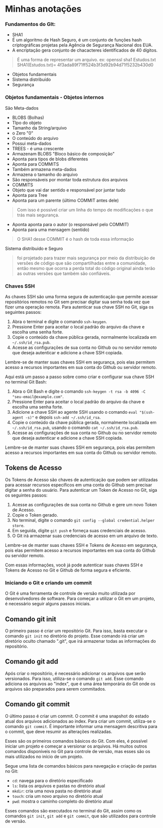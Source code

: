 # Minhas anotações

### Fundamentos do GIt:

- SHA1
- É um algoritmo de Hash Seguro, é um conjunto de funções hash criptográficas projetas pela Agência de Segurança Nacional dos EUA.
- A encriptação gera conjunto de chacacteres identificados de 40 dígitos.

> É uma forma de representar um arquivo. ex: openssl sha1 Estudos.txt SHA1(Estudos.txt)= 4f3ada89f71ff524b3f3d92b94d71f5232b430d0

- Objetos fundamentais
- Sistema distribuído
- Segurança

### Objetos fundamentais - Objetos internos

São Meta-dados

- BLOBS (Bolhas)
- TIpo do objeto
- Tamanho da String/arquivo
- o Zero "0"
- O conteúdo do arquivo
- Possui meta-dados
- TREES - é uma crescente
- Armazenam BLOBS "Bloco básico de composição"
- Aponta para tipos de blobs diferentes
- Aponta para COMMITS
- Também armazena meta-dados
- Armazena o tamanho do arquivo
- São responsáveis por montar toda estrutura dos arquivos
- COMMITS
- Objeto que vai dar sentido e responsável por juntar tudo
- Aponta para Tree
- Aponta para um parente (último COMMIT antes dele)

> Com isso é possível criar um linha do tempo de modificações o que trás mais segurança.

- Aponta aponta para o autor (o responsável pelo COMMIT)
- Aponta para uma mensagem (sentido)

> O SHA1 desse COMMIT é o hash de toda essa informação

Sistema distribuido e Seguro

> foi projetado para trazer mais segurança por meio da distribuição de versões de código que são compartilhadas entre a comunidade, então mesmo que ocorra a perda total do código original ainda terão as outras versões que também são confiáveis.



### Chaves SSH

As chaves SSH são uma forma segura de autenticação que permite acessar repositórios remotos no Git sem precisar digitar sua senha toda vez que fizer uma operação remota. Para autenticar sua chave SSH no Git, siga os seguintes passos:

1. Abra o terminal e digite o comando `ssh-keygen`.
2. Pressione Enter para aceitar o local padrão do arquivo da chave e escolha uma senha forte.
3. Copie o conteúdo da chave pública gerada, normalmente localizada em `~/.ssh/id_rsa.pub`.
4. Acesse as configurações de sua conta no Github ou no servidor remoto que deseja autenticar e adicione a chave SSH copiada.

Lembre-se de manter suas chaves SSH em segurança, pois elas permitem acesso a recursos importantes em sua conta do Github ou servidor remoto.

Aqui está um passo a passo sobre como criar e configurar sua chave SSH no terminal Git Bash:

1. Abra o Git Bash e digite o comando `ssh-keygen -t rsa -b 4096 -C "seu-email@example.com"`.
2. Pressione Enter para aceitar o local padrão do arquivo da chave e escolha uma senha forte.
3. Adicione a chave SSH ao agente SSH usando o comando `eval "$(ssh-agent -s)"` e depois `ssh-add ~/.ssh/id_rsa`.
4. Copie o conteúdo da chave pública gerada, normalmente localizada em `~/.ssh/id_rsa.pub`, usando o comando `cat ~/.ssh/id_rsa.pub`.
5. Acesse as configurações de sua conta no Github ou no servidor remoto que deseja autenticar e adicione a chave SSH copiada.

Lembre-se de manter suas chaves SSH em segurança, pois elas permitem acesso a recursos importantes em sua conta do Github ou servidor remoto.

## Tokens de Acesso

Os Tokens de Acesso são chaves de autenticação que podem ser utilizadas para acessar recursos específicos em uma conta do Github sem precisar digitar a senha do usuário. Para autenticar um Token de Acesso no Git, siga os seguintes passos:

1. Acesse as configurações de sua conta no Github e gere um novo Token de Acesso.
2. Copie o Token gerado.
3. No terminal, digite o comando `git config --global credential.helper store`.
4. Em seguida, digite `git push` e forneça suas credenciais de acesso.
5. O Git irá armazenar suas credenciais de acesso em um arquivo de texto.

Lembre-se de manter suas chaves SSH e Tokens de Acesso em segurança, pois elas permitem acesso a recursos importantes em sua conta do Github ou servidor remoto.

Com essas informações, você já pode autenticar suas chaves SSH e Tokens de Acesso no Git e Github de forma segura e eficiente.



### Iniciando o Git e criando um commit

O Git é uma ferramenta de controle de versão muito utilizada por desenvolvedores de software. Para começar a utilizar o Git em um projeto, é necessário seguir alguns passos iniciais.

## Comando git init

O primeiro passo é criar um repositório Git. Para isso, basta executar o comando `git init` no diretório do projeto. Esse comando irá criar um diretório oculto chamado ".git", que irá armazenar todas as informações do repositório.

## Comando git add

Após criar o repositório, é necessário adicionar os arquivos que serão versionados. Para isso, utiliza-se o comando `git add`. Esse comando adiciona os arquivos ao "index", que é uma área temporária do Git onde os arquivos são preparados para serem commitados.

## Comando git commit

O último passo é criar um commit. O commit é uma snapshot do estado atual dos arquivos adicionados ao index. Para criar um commit, utiliza-se o comando `git commit`. É importante informar uma mensagem descritiva para o commit, que deve resumir as alterações realizadas.

Esses são os primeiros comandos básicos do Git. Com eles, é possível iniciar um projeto e começar a versionar os arquivos. Há muitos outros comandos disponíveis no Git para controle de versão, mas esses são os mais utilizados no início de um projeto.

Segue uma lista de comandos básicos para navegação e criação de pastas no Git:

- `cd`: navega para o diretório especificado
- `ls`: lista os arquivos e pastas no diretório atual
- `mkdir`: cria uma nova pasta no diretório atual
- `touch`: cria um novo arquivo no diretório atual
- `pwd`: mostra o caminho completo do diretório atual

Esses comandos são executados no terminal do Git, assim como os comandos `git init`, `git add` e `git commit`, que são utilizados para controle de versão.